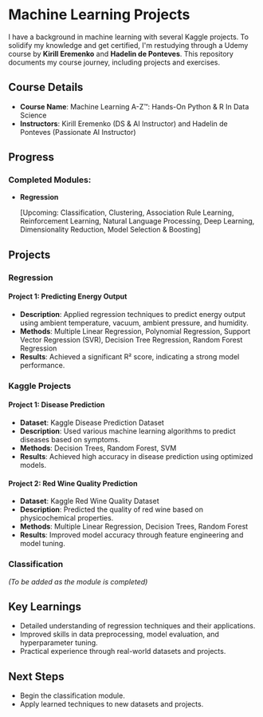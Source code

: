 # Machine Learning Projects

I have a background in machine learning with several Kaggle projects. To solidify my knowledge and get certified, I'm restudying through a Udemy course by **Kirill Eremenko** and **Hadelin de Ponteves**. This repository documents my course journey, including projects and exercises.

## Course Details
- **Course Name**: Machine Learning A-Z™: Hands-On Python & R In Data Science
- **Instructors**: Kirill Eremenko (DS & AI Instructor) and Hadelin de Ponteves (Passionate AI Instructor)

## Progress
### Completed Modules:
- **Regression**
  
  [Upcoming: Classification, Clustering, Association Rule Learning, Reinforcement Learning, Natural Language Processing, Deep Learning, Dimensionality Reduction, Model Selection & Boosting]

## Projects

### Regression
#### Project 1: Predicting Energy Output
- **Description**: Applied regression techniques to predict energy output using ambient temperature, vacuum, ambient pressure, and humidity.
- **Methods**: Multiple Linear Regression, Polynomial Regression, Support Vector Regression (SVR), Decision Tree Regression, Random Forest Regression
- **Results**: Achieved a significant R² score, indicating a strong model performance.

### Kaggle Projects
#### Project 1: Disease Prediction
- **Dataset**: Kaggle Disease Prediction Dataset
- **Description**: Used various machine learning algorithms to predict diseases based on symptoms.
- **Methods**: Decision Trees, Random Forest, SVM
- **Results**: Achieved high accuracy in disease prediction using optimized models.

#### Project 2: Red Wine Quality Prediction
- **Dataset**: Kaggle Red Wine Quality Dataset
- **Description**: Predicted the quality of red wine based on physicochemical properties.
- **Methods**: Multiple Linear Regression, Decision Trees, Random Forest
- **Results**: Improved model accuracy through feature engineering and model tuning.

### Classification
*(To be added as the module is completed)*

## Key Learnings
- Detailed understanding of regression techniques and their applications.
- Improved skills in data preprocessing, model evaluation, and hyperparameter tuning.
- Practical experience through real-world datasets and projects.

## Next Steps
- Begin the classification module.
- Apply learned techniques to new datasets and projects.

